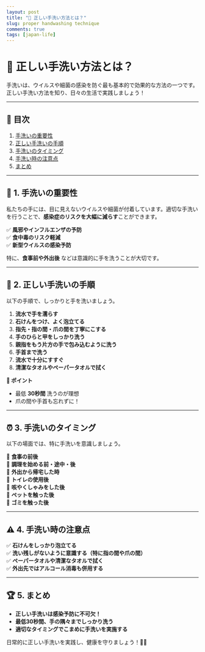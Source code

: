 ```yaml
---
layout: post
title: "👐 正しい手洗い方法とは？"
slug: proper handwashing technique
comments: true
tags: [japan-life]
---
```


# 👐 正しい手洗い方法とは？

手洗いは、ウイルスや細菌の感染を防ぐ最も基本的で効果的な方法の一つです。正しい手洗い方法を知り、日々の生活で実践しましょう！

---

## 📌 目次
1. [手洗いの重要性](#-1-手洗いの重要性)
2. [正しい手洗いの手順](#-2-正しい手洗いの手順)
3. [手洗いのタイミング](#-3-手洗いのタイミング)
4. [手洗い時の注意点](#-4-手洗い時の注意点)
5. [まとめ](#-5-まとめ)

---

## 🦠 1. 手洗いの重要性

私たちの手には、目に見えないウイルスや細菌が付着しています。適切な手洗いを行うことで、**感染症のリスクを大幅に減らす**ことができます。

✅ **風邪やインフルエンザの予防**  
✅ **食中毒のリスク軽減**  
✅ **新型ウイルスの感染予防**  

特に、**食事前や外出後** などは意識的に手を洗うことが大切です。

---

## 🧼 2. 正しい手洗いの手順

以下の手順で、しっかりと手を洗いましょう。

1. **流水で手を濡らす**  
2. **石けんをつけ、よく泡立てる**  
3. **指先・指の間・爪の間を丁寧にこする**  
4. **手のひらと甲をしっかり洗う**  
5. **親指をもう片方の手で包み込むように洗う**  
6. **手首まで洗う**  
7. **流水で十分にすすぐ**  
8. **清潔なタオルやペーパータオルで拭く**  

**📌 ポイント**
- 最低 **30秒間** 洗うのが理想
- 爪の間や手首も忘れずに！

---

## ⏰ 3. 手洗いのタイミング

以下の場面では、特に手洗いを意識しましょう。

🔹 **食事の前後**  
🔹 **調理を始める前・途中・後**  
🔹 **外出から帰宅した時**  
🔹 **トイレの使用後**  
🔹 **咳やくしゃみをした後**  
🔹 **ペットを触った後**  
🔹 **ゴミを触った後**  

---

## ⚠ 4. 手洗い時の注意点

✅ **石けんをしっかり泡立てる**  
✅ **洗い残しがないように意識する（特に指の間や爪の間）**  
✅ **ペーパータオルや清潔なタオルで拭く**  
✅ **外出先ではアルコール消毒も併用する**  

---

## 🏆 5. まとめ

- **正しい手洗いは感染予防に不可欠！**
- **最低30秒間、手の隅々までしっかり洗う**
- **適切なタイミングでこまめに手洗いを実施する**

日常的に正しい手洗いを実践し、健康を守りましょう！👐✨

